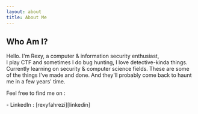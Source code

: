 ```yaml
---
layout: about
title: About Me
---
```


<h2>Who Am I?</h2>

<p>
Hello. I'm Rexy, a computer & information security enthusiast,<br> 
I play CTF and sometimes I do bug hunting, I love detective-kinda things.
Currently learning on security & computer science fields.
These are some of the things I've made and done.
And they'll probably come back to haunt me in a few years' time.
</p>

<p>
Feel free to find me on :<br>
</p>
- LinkedIn	: [rexyfahrezi][linkedin]

[linkedin]: https://www.linkedin.com/in/rexyfahrezi
